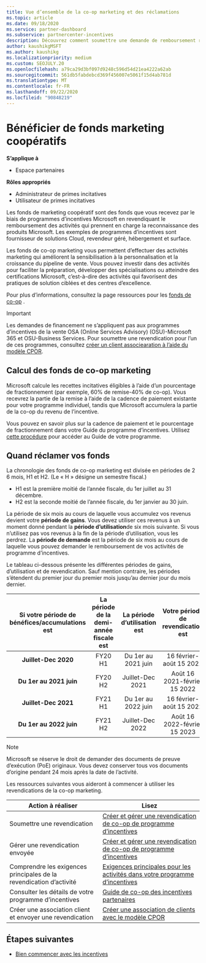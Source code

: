 ```yaml
---
title: Vue d’ensemble de la co-op marketing et des réclamations
ms.topic: article
ms.date: 09/18/2020
ms.service: partner-dashboard
ms.subservice: partnercenter-incentives
description: Découvrez comment soumettre une demande de remboursement réussie pour vos incentives en organisant la documentation, les factures, les déclarations et les preuves d’exécution appropriées.
author: kaushikgMSFT
ms.author: kaushikg
ms.localizationpriority: medium
ms.custom: SEOJULY.20
ms.openlocfilehash: a79ca29d3bf097d9248c596d54d21ea4222a62ab
ms.sourcegitcommit: 561db5fabdebcd369f456007e5061f15d4ab781d
ms.translationtype: MT
ms.contentlocale: fr-FR
ms.lasthandoff: 09/22/2020
ms.locfileid: "90848219"
---
```

# <a name="earn-cooperative-marketing-funds"></a>Bénéficier de fonds marketing coopératifs

**S’applique à**

- Espace partenaires

**Rôles appropriés**

- Administrateur de primes incitatives
- Utilisateur de primes incitatives

Les fonds de marketing coopératif sont des fonds que vous recevez par le biais de programmes d’incentives Microsoft en revendiquant le remboursement des activités qui prennent en charge la reconnaissance des produits Microsoft. Les exemples de programmes d’incentives sont fournisseur de solutions Cloud, revendeur géré, hébergement et surface.

Les fonds de co-op marketing vous permettent d’effectuer des activités marketing qui améliorent la sensibilisation à la personnalisation et la croissance du pipeline de vente. Vous pouvez investir dans des activités pour faciliter la préparation, développer des spécialisations ou atteindre des certifications Microsoft, c’est-à-dire des activités qui favorisent des pratiques de solution ciblées et des centres d’excellence.

Pour plus d’informations, consultez la page ressources pour les [fonds de co-op](https://partner.microsoft.com/asset/collection/co-op-funds-resources#/) .

>[!Important]
>Les demandes de financement ne s’appliquent pas aux programmes d’incentives de la vente OSA (Online Services Advisory) (OSU)-Microsoft 365 et OSU-Business Services. Pour soumettre une revendication pour l’un de ces programmes, consultez [créer un client associearation à l’aide du modèle CPOR](submit-osa-claim.md).

## <a name="how-co-op-funds-are-calculated"></a>Calcul des fonds de co-op marketing

Microsoft calcule les recettes incitatives éligibles à l’aide d’un pourcentage de fractionnement (par exemple, 60% de remise-40% de co-op). Vous recevrez la partie de la remise à l’aide de la cadence de paiement existante pour votre programme individuel, tandis que Microsoft accumulera la partie de la co-op du revenu de l’incentive.

Vous pouvez en savoir plus sur la cadence de paiement et le pourcentage de fractionnement dans votre Guide du programme d’incentives. Utilisez [cette procédure](incentives-determined-your-program-eligibility.md) pour accéder au Guide de votre programme.

## <a name="when-to-claim-your-funds"></a>Quand réclamer vos fonds

La chronologie des fonds de co-op marketing est divisée en périodes de 2 6 mois, H1 et H2. (Le « H » désigne un semestre fiscal.)

- H1 est la première moitié de l’année fiscale, du 1er juillet au 31 décembre.
- H2 est la seconde moitié de l’année fiscale, du 1er janvier au 30 juin.

La période de six mois au cours de laquelle vous accumulez vos revenus devient votre **période de gains**. Vous devez utiliser ces revenus à un moment donné pendant la **période d’utilisation**de six mois suivante. Si vous n’utilisez pas vos revenus à la fin de la période d’utilisation, vous les perdrez. La **période de demande** est la période de six mois au cours de laquelle vous pouvez demander le remboursement de vos activités de programme d’incentives.

Le tableau ci-dessous présente les différentes périodes de gains, d’utilisation et de revendication. Sauf mention contraire, les périodes s’étendent du premier jour du premier mois jusqu’au dernier jour du mois dernier.

|  Si votre période de bénéfices/accumulations est  |La période de la demi-année fiscale est  |  La période d’utilisation est  |  Votre période de revendication est  |
| :-----------: | :-----------: | :-----------: | :-----------: |
|**Juillet-Dec 2020**| FY20 H1  |  Du 1er au 2021 juin  |  16 février-août 15 2021  |
|**Du 1er au 2021 juin** |  FY20 H2  |  Juillet-Dec 2021  |  Août 16 2021-février 15 2022  |
|**Juillet-Dec 2021**|  FY21 H1  |  Du 1er au 2022 juin  |  16 février-août 15 2022  |
|**Du 1er au 2022 juin** |  FY21 H2  |  Juillet-Dec 2022  |  Août 16 2022-février 15 2023  |

>[!NOTE]
>Microsoft se réserve le droit de demander des documents de preuve d’exécution (PoE) originaux. Vous devez conserver tous vos documents d’origine pendant 24 mois après la date de l’activité.

Les ressources suivantes vous aideront à commencer à utiliser les revendications de la co-op marketing.

| Action à réaliser | Lisez |
| ------ | ----------- |
| Soumettre une revendication |  [Créer et gérer une revendication de co-op de programme d’incentives](create-incentives-claims.md)  |
| Gérer une revendication envoyée | [Créer et gérer une revendication de co-op de programme d’incentives](create-incentives-claims.md)    |
| Comprendre les exigences principales de la revendication d’activité | [Exigences principales pour les activités dans votre programme d’incentives](core-requirements.md)   |
| Consulter les détails de votre programme d’incentives | [Guide de co-op des incentives partenaires](https://assetsprod.microsoft.com/co-op-guidebook.pdf)  |
| Créer une association client et envoyer une revendication | [Créer une association de clients avec le modèle CPOR](submit-osa-claim.md)   |

## <a name="next-steps"></a>Étapes suivantes

- [Bien commencer avec les incentives](incentives-get-started-intro.md)
